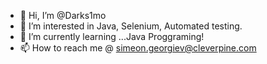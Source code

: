 - 👋 Hi, I’m @Darks1mo
- 👀 I’m interested in Java, Selenium, Automated testing.
- 🌱 I’m currently learning ...Java Proggraming!
- 📫 How to reach me @ simeon.georgiev@cleverpine.com

<!---
Darks1mo/Darks1mo is a ✨ special ✨ repository because its `README.md` (this file) appears on your GitHub profile.
You can click the Preview link to take a look at your changes.
--->
